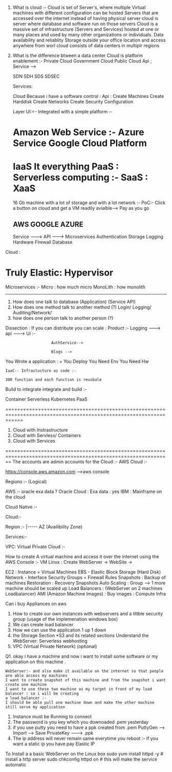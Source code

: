 1. What is cloud :- 
Cloud is set of Server's, where multiple Virtual machines with different configuration can be hosted
Servers that are accessed over the internet instead of having physical server
cloud is server where database and software run on those servers
Cloud is a massive set of infrastructure (Servers and Services) hosted at one or many places and used by many other organizations or individuals. 
Data availability and reliablity
Storage outside your office location and access anywhere from worl
cloud consists of data centers in multiplr regions


2. What is the difference btween a data center 
    Cloud is platform enablement :- 
    Private Cloud 
    Government Cloud 
    Public Cloud 
    Api ; Service --> 

    SDN 
    SDH 
    SDS
    SDSEC 

    Services: 


    Cloud Because i have a software control : 
    Api : Create Machines 
          Create Harddisk 
          Create Networks 
          Create Security Configuration 

    Layer UI:=- 
    Integrated with  a simple platform :- 

    Amazon Web Service :- 
    Azure Service
    Google Cloud Platform
    ========================================================================================================
    IaaS  It everything
    PaaS : Serverless computing :- 
    SaaS : 
    XaaS
    =========================================================================================================

    16 Gb machine with a lot of storage and with a lot network :- 
    PoC:- Click a button on cloud and get a VM readily avialble--> Pay as you go 


    AWS 
    GOOGLE 
    AZURE 
    -------------------
    Service ---> API ---> Microservices 
    Authentication 
    Storage 
    Logging 
    Hardware 
    Firewall 
    Database 


Cloud : 

Truly Elastic: 
Hypervisor 
============================================================================================================
Microservices :- 
Micro : how much micro 
MonoLith : how monolith

------------------------------------------------------------------------------------------------------------
1.  How does one talk to database (Application) (Service API)
2.  How does one method talk to another method (?) Login/ Logging/ Auditing/Network/ 
3.  how does one person talk to another person (?)

Dissection : If you can distribute you can scale : 
             Product :- Logging ---> api ---> 
                        Ui :- 

                        AuthService--> 

                        Blogs --> 
You Wrote a application : = 
    You Deploy 
    You Need Env
    You Need Hw 

    IaaC-- Infrastucture as code :- 

    300 function and each function is reusbale 
Build to integrate integrate and build :- 

Container 
Serverless 
Kubernetes 
PaaS 

==================================================================================================================

1. Cloud with Instrastructure 
2. Cloud with  Servless/ Containers 
3. Cloud with Services 

==============================================================================================================
The accounts are admin accounts for the Cloud :- 
AWS Cloud :-

https://console.aws.amazon.com -->aws console 

Regions :- (Logical)

AWS :- oracle exa data ? 
Oracle Cloud : Exa data : yes 
IBM : Mainframe on the cloud 

Cloud Native :- 

Cloud:-

Region :- 
    |----- AZ (Availibility Zone)


Services:- 




VPC: 
Virtual Private Cloud :- 




How to create A virtual machine and access it over the internet using the AWS Console :- 
VM Linux : Create WebServer -> WebSite -> 

EC2 : 
Instance = Virtual Machines 
EBS -  Elastic Block Storage (Hard Disk)
Network -  Interface 
Security Groups = Firewall Rules 
Snapshots : Backup of machines 
Restoration : Recovery Snapshots 
Auto Scaling : Group --> 1 more machine should be scaled up 
Load Balancers : (WebServer on 2 machines Loadbalancer)
AMI (Amazon Machine Images) : Buy images : 
Compute Infra 

Can i buy Appliances on aws 




1.  How to create our own instances with webservers and a littble security group
    (usage of the implemenation windows box)
2.  We can create load balancer 
3.  How we can use the application 1 up 1 down 
4.  the Storage Section  *S3 and its related sections 
    Understand  the WebServer: Serverless webhosting 
5.  VPC (Virtual Private Network) (optional)


Q1. okay i have a machine and now i want to install some software or my application on this machine . 

    WebServer:- and also make it available on the internet so that people are able access my machines 
    I want to create snapshot of this machine and from the snapshot i want create one machine 
    I want to use these two machine as my target in front of my load balancer : so i will be creating 
    a load balancer :- 
    I should be able pull one machine down and make the other machine still serve my application 



1. Instance must be Running to connect 
2. The password is you key which you downoaded .pem yesterday 
3. if you use putty you need to have a ppk created from .pem 
        PuttyGen --> Import --> Save PrivateKey ---> .ppk 
4. The ip address will never remain same everytime you reboot :- if you want a static ip you have pay 
        Elastic IP 

To Install a a basic WebServer on the Linux box 
sudo yum install httpd -y  # install a http server 
sudo chkconfig httpd on  # this will make the service automatic 































































































































































